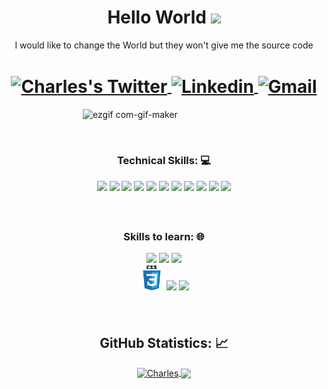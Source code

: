 <!-- Title -->
<h1 align="center">Hello World 
  <img src="https://raw.githubusercontent.com/iampavangandhi/iampavangandhi/master/gifs/Hi.gif" 
       width="30px">
  </h2></h1>


<!-- Quote -->
<p align="center">I would like to change the World but they won't give me the source code
  
  <!-- Social Network -->
<h1 align="center">
<a href="https://twitter.com/mrcwr21">
  <img align="center" 
       alt="Charles's Twitter" 
       width="22px" 
       src="https://nashvillefilmfestival.org/wp-content/uploads/2018/03/Twitter-Button.png" />
  </a>
  
<a href="https://www.linkedin.com/in/mrcwr2/">
  <img align="center" 
       alt="Linkedin" 
       width="22px" 
       src="https://user-images.githubusercontent.com/55005374/103146171-312a4c00-470b-11eb-8839-992580bb8206.png" />
  </a>

 
<a href="mailto:cwrjobs@gmail.com">
  <img align="center" 
       alt="Gmail" 
       width="22px" 
       src="https://user-images.githubusercontent.com/55005374/103146250-0d1b3a80-470c-11eb-8ead-a92232d45d6e.png" />
  </a>
</h1>




<!-- Background -->

<!-- I do add this "&nbsp;" because I can't center the GIFT, let me know if you know how do it -->
&nbsp;&nbsp;&nbsp;&nbsp;&nbsp;&nbsp;&nbsp;&nbsp;&nbsp;&nbsp;&nbsp;&nbsp;&nbsp;&nbsp;&nbsp;&nbsp;&nbsp;&nbsp;&nbsp;&nbsp;&nbsp;&nbsp;&nbsp;&nbsp;&nbsp;&nbsp;&nbsp;&nbsp;&nbsp;&nbsp;
![ezgif com-gif-maker](https://user-images.githubusercontent.com/55005374/95673501-37764680-0b66-11eb-8ee1-d4f4a2b285d9.gif)

&nbsp;

<!-- Technical Skills -->
<p><H3 align="center"><strong> Technical Skills: 💻 </strong></p>
  
  <code><img height="40" src="https://www.gensagroup.com/wp-content/uploads/2020/08/Power-BI-Desktop-Feature-image.jpg"></code>
  <code><img height="40" src="https://aux.iconspalace.com/uploads/17705097992139781671.png"></code>
  <code><img height="40" src="https://www.clipartmax.com/png/full/118-1183902_0-microsoft-office-access-2007-level-1.png"></code>
  <code><img height="40" src="https://cdn.icon-icons.com/icons2/2699/PNG/512/python_vertical_logo_icon_168039.png"></code>
  <code><img height="40" src="https://user-images.githubusercontent.com/55005374/103146335-3d170d80-470d-11eb-9fce-ff775c77b96b.png"></code>
  <code><img height="40" src="https://res.cloudinary.com/practicaldev/image/fetch/s--gaI7Ff9D--/c_limit%2Cf_auto%2Cfl_progressive%2Cq_auto%2Cw_880/https://thepracticaldev.s3.amazonaws.com/i/6lu26u1oaysf8cdfiiux.png"></code>
  <code><img height="40" src="https://user-images.githubusercontent.com/55005374/103146218-b57ccf00-470b-11eb-8fcc-aa46cab9253f.png"></code>
  <code><img height="40" src="https://icons.iconarchive.com/icons/carlosjj/microsoft-office-2013/256/PowerPoint-icon.png"></code>
  <code><img height="40" src="https://technonguide.com/wp-content/uploads/2021/07/powerQueryLogo_PowerQuery.png"></code>
  <code><img height="40" src="https://cdn-icons-png.flaticon.com/512/919/919826.png"></code>
  <code><img height="40" src="https://analyticstraininghub.com/wp-content/uploads/2020/10/icon-tableau.png"></code>

  </p>
  
&nbsp;  

  <!-- Skills to learn -->
<p><H3 align="center"><strong>Skills to learn: 🌐</strong></p>
  
  <code><img height="40" src="https://user-images.githubusercontent.com/55005374/101125928-05122400-35c0-11eb-836b-4c2e4de16070.png"></code>
  <code><img height="40" src="https://user-images.githubusercontent.com/55005374/99864609-ecd6e980-2b69-11eb-8268-1a455c00eefe.png"></code>
  <code><img height="40" src="https://user-images.githubusercontent.com/55005374/99864949-fbbe9b80-2b6b-11eb-8b5a-4ca8cd68261e.png"></code>  
  <code><img height="40" src="https://raw.githubusercontent.com/github/explore/80688e429a7d4ef2fca1e82350fe8e3517d3494d/topics/css/css.png"></code> 
  <code><img height="40" src="https://user-images.githubusercontent.com/55005374/95688807-0d567000-0bca-11eb-8cec-9a813166d3d8.png"></code>
  <code><img height="40" src="https://user-images.githubusercontent.com/55005374/95686219-bd6fad00-0bb9-11eb-9dfd-be7dd980d005.png"></code>
  
  </p>
&nbsp;

<!-- GitHub Stats -->
<H2 align="center"><strong>GitHub Statistics: 📈
  </strong>
</H2>
    <p align="center">
      <div align="center">
    </p>
    
<a href="https://github.com/Mrcwr2?tab=repositories">
  <img align="center" 
       src="https://camo.githubusercontent.com/610b8deb85e8b7467cc3c8a6a0bb0dcf006988024d9caba1dd1d875dc0b4b1ab/68747470733a2f2f6769746875622d726561646d652d73746174732e76657263656c2e6170702f6170693f757365726e616d653d616e7572616768617a72612673686f775f69636f6e733d7472756526686964653d636f6e74726962732c7072732663616368655f7365636f6e64733d3836343030267468656d653d68696768636f6e7472617374" 
       alt='Charles's favorite languages" />
</a>
  
<a href="https://github.com/Mrcwr2">
  <img align="center"
       src="https://github-readme-stats.vercel.app/api?username=Mrcwr2&show_icons=true&hide=contribs,prs&cache_seconds=86400&theme=nord" />
</a>
